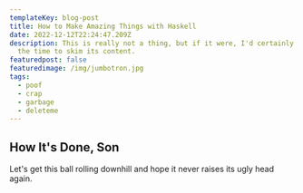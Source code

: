 ```yaml
---
templateKey: blog-post
title: How to Make Amazing Things with Haskell
date: 2022-12-12T22:24:47.209Z
description: This is really not a thing, but if it were, I'd certainly invest
  the time to skim its content.
featuredpost: false
featuredimage: /img/jumbotron.jpg
tags:
  - poof
  - crap
  - garbage
  - deleteme
---
```

## How It's Done, Son

Let's get this ball rolling downhill and hope it never raises its ugly head again.